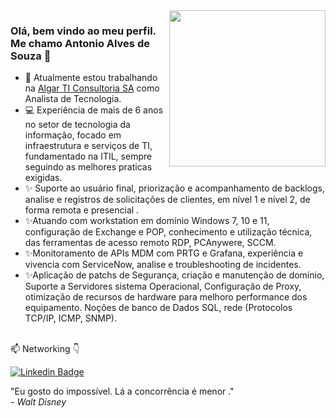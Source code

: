 <img align="right" src="https://antsouzaa.github.io/icones/Logo%20Vinicius%2025-11-2018.png" width="250"/>


### Olá, bem vindo ao meu perfil. Me chamo Antonio Alves de Souza 👋

- 🚀 Atualmente estou trabalhando na [Algar TI Consultoria SA](https://cartaodetodos.com.br/) como Analista de Tecnologia.
- 💻 Experiência de mais de 6 anos no setor de tecnologia da informação, focado em infraestrutura e serviços de TI, fundamentado na ITIL, sempre seguindo as melhores praticas exigidas. 
- ✨ Suporte ao usuário final, priorização e acompanhamento de backlogs, analise e registros de solicitações de clientes, em nível 1 e nível 2, de forma remota e presencial .
- ✨Atuando com workstation em domínio Windows 7, 10 e 11, configuração de Exchange e POP, conhecimento e utilização técnica, das ferramentas de acesso remoto RDP, PCAnywere, SCCM.
- ✨Monitoramento de APIs MDM com PRTG e Grafana, experiência e vivencia com ServiceNow, analise e troubleshooting de incidentes.
- ✨Aplicação de patchs de Segurança, criação e manutenção de domínio, Suporte a Servidores sistema Operacional, Configuração de Proxy, otimização de recursos de hardware para melhoro performance dos equipamento.
Noções de banco de Dados SQL, rede (Protocolos TCP/IP, ICMP, SNMP).
<br></br>


📫  Networking 👇

[![Linkedin Badge](https://img.shields.io/badge/LinkedIn-0077B5?style=for-the-badge&logo=linkedin&logoColor=white)](www.linkedin.com/in/antonioadsouza)
<div>
  <div class="row">
    "Eu gosto do impossível. Lá a concorrência é menor ."
  </div>
  <div class="row">
    <i>- Walt Disney</i>
  </div>
</div>
